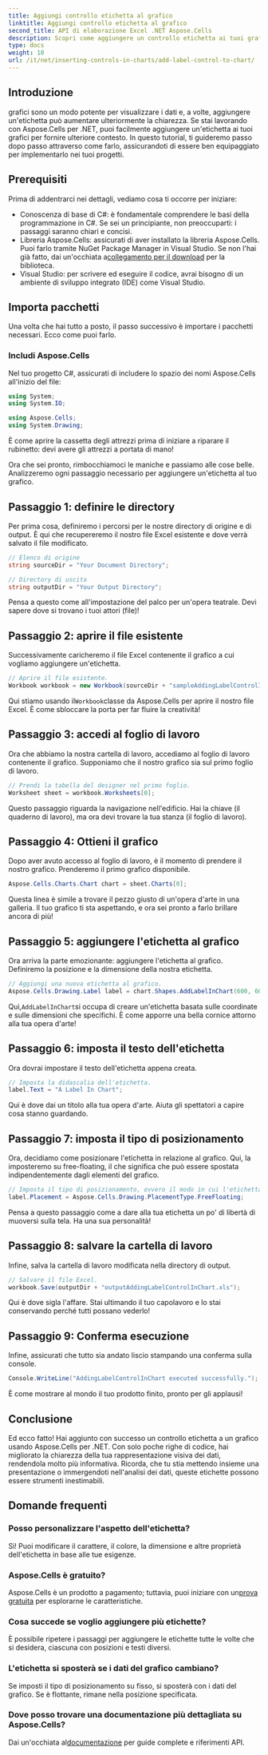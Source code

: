 ```yaml
---
title: Aggiungi controllo etichetta al grafico
linktitle: Aggiungi controllo etichetta al grafico
second_title: API di elaborazione Excel .NET Aspose.Cells
description: Scopri come aggiungere un controllo etichetta ai tuoi grafici in Aspose.Cells per .NET con questa guida passo passo. Migliora la visualizzazione dei tuoi dati.
type: docs
weight: 10
url: /it/net/inserting-controls-in-charts/add-label-control-to-chart/
---
```

## Introduzione

grafici sono un modo potente per visualizzare i dati e, a volte, aggiungere un'etichetta può aumentare ulteriormente la chiarezza. Se stai lavorando con Aspose.Cells per .NET, puoi facilmente aggiungere un'etichetta ai tuoi grafici per fornire ulteriore contesto. In questo tutorial, ti guideremo passo dopo passo attraverso come farlo, assicurandoti di essere ben equipaggiato per implementarlo nei tuoi progetti.

## Prerequisiti

Prima di addentrarci nei dettagli, vediamo cosa ti occorre per iniziare:

- Conoscenza di base di C#: è fondamentale comprendere le basi della programmazione in C#. Se sei un principiante, non preoccuparti: i passaggi saranno chiari e concisi.
-  Libreria Aspose.Cells: assicurati di aver installato la libreria Aspose.Cells. Puoi farlo tramite NuGet Package Manager in Visual Studio. Se non l'hai già fatto, dai un'occhiata a[collegamento per il download](https://releases.aspose.com/cells/net/) per la biblioteca.
- Visual Studio: per scrivere ed eseguire il codice, avrai bisogno di un ambiente di sviluppo integrato (IDE) come Visual Studio.

## Importa pacchetti

Una volta che hai tutto a posto, il passo successivo è importare i pacchetti necessari. Ecco come puoi farlo.

### Includi Aspose.Cells

Nel tuo progetto C#, assicurati di includere lo spazio dei nomi Aspose.Cells all'inizio del file:

```csharp
using System;
using System.IO;

using Aspose.Cells;
using System.Drawing;
```

È come aprire la cassetta degli attrezzi prima di iniziare a riparare il rubinetto: devi avere gli attrezzi a portata di mano!

Ora che sei pronto, rimbocchiamoci le maniche e passiamo alle cose belle. Analizzeremo ogni passaggio necessario per aggiungere un'etichetta al tuo grafico.

## Passaggio 1: definire le directory

Per prima cosa, definiremo i percorsi per le nostre directory di origine e di output. È qui che recupereremo il nostro file Excel esistente e dove verrà salvato il file modificato.

```csharp
// Elenco di origine
string sourceDir = "Your Document Directory";

// Directory di uscita
string outputDir = "Your Output Directory";
```

Pensa a questo come all'impostazione del palco per un'opera teatrale. Devi sapere dove si trovano i tuoi attori (file)!

## Passaggio 2: aprire il file esistente

Successivamente caricheremo il file Excel contenente il grafico a cui vogliamo aggiungere un'etichetta. 

```csharp
// Aprire il file esistente.
Workbook workbook = new Workbook(sourceDir + "sampleAddingLabelControlInChart.xls");
```

 Qui stiamo usando il`Workbook`classe da Aspose.Cells per aprire il nostro file Excel. È come sbloccare la porta per far fluire la creatività!

## Passaggio 3: accedi al foglio di lavoro

Ora che abbiamo la nostra cartella di lavoro, accediamo al foglio di lavoro contenente il grafico. Supponiamo che il nostro grafico sia sul primo foglio di lavoro.

```csharp
// Prendi la tabella del designer nel primo foglio.
Worksheet sheet = workbook.Worksheets[0];
```

Questo passaggio riguarda la navigazione nell'edificio. Hai la chiave (il quaderno di lavoro), ma ora devi trovare la tua stanza (il foglio di lavoro).

## Passaggio 4: Ottieni il grafico

Dopo aver avuto accesso al foglio di lavoro, è il momento di prendere il nostro grafico. Prenderemo il primo grafico disponibile.

```csharp
Aspose.Cells.Charts.Chart chart = sheet.Charts[0];
```

Questa linea è simile a trovare il pezzo giusto di un'opera d'arte in una galleria. Il tuo grafico ti sta aspettando, e ora sei pronto a farlo brillare ancora di più!

## Passaggio 5: aggiungere l'etichetta al grafico

Ora arriva la parte emozionante: aggiungere l'etichetta al grafico. Definiremo la posizione e la dimensione della nostra etichetta.

```csharp
// Aggiungi una nuova etichetta al grafico.
Aspose.Cells.Drawing.Label label = chart.Shapes.AddLabelInChart(600, 600, 350, 900);
```

 Qui,`AddLabelInChart`si occupa di creare un'etichetta basata sulle coordinate e sulle dimensioni che specifichi. È come apporre una bella cornice attorno alla tua opera d'arte!

## Passaggio 6: imposta il testo dell'etichetta

Ora dovrai impostare il testo dell'etichetta appena creata. 

```csharp
// Imposta la didascalia dell'etichetta.
label.Text = "A Label In Chart";
```

Qui è dove dai un titolo alla tua opera d'arte. Aiuta gli spettatori a capire cosa stanno guardando.

## Passaggio 7: imposta il tipo di posizionamento

Ora, decidiamo come posizionare l'etichetta in relazione al grafico. Qui, la imposteremo su free-floating, il che significa che può essere spostata indipendentemente dagli elementi del grafico.

```csharp
// Imposta il tipo di posizionamento, ovvero il modo in cui l'etichetta viene allegata alle celle.
label.Placement = Aspose.Cells.Drawing.PlacementType.FreeFloating; 
```

Pensa a questo passaggio come a dare alla tua etichetta un po' di libertà di muoversi sulla tela. Ha una sua personalità!

## Passaggio 8: salvare la cartella di lavoro

Infine, salva la cartella di lavoro modificata nella directory di output. 

```csharp
// Salvare il file Excel.
workbook.Save(outputDir + "outputAddingLabelControlInChart.xls");
```

Qui è dove sigla l'affare. Stai ultimando il tuo capolavoro e lo stai conservando perché tutti possano vederlo!

## Passaggio 9: Conferma esecuzione

Infine, assicurati che tutto sia andato liscio stampando una conferma sulla console.

```csharp
Console.WriteLine("AddingLabelControlInChart executed successfully.");
```

È come mostrare al mondo il tuo prodotto finito, pronto per gli applausi!

## Conclusione

Ed ecco fatto! Hai aggiunto con successo un controllo etichetta a un grafico usando Aspose.Cells per .NET. Con solo poche righe di codice, hai migliorato la chiarezza della tua rappresentazione visiva dei dati, rendendola molto più informativa. Ricorda, che tu stia mettendo insieme una presentazione o immergendoti nell'analisi dei dati, queste etichette possono essere strumenti inestimabili.

## Domande frequenti

### Posso personalizzare l'aspetto dell'etichetta?
Sì! Puoi modificare il carattere, il colore, la dimensione e altre proprietà dell'etichetta in base alle tue esigenze.

### Aspose.Cells è gratuito?
 Aspose.Cells è un prodotto a pagamento; tuttavia, puoi iniziare con un[prova gratuita](https://releases.aspose.com/) per esplorarne le caratteristiche.

### Cosa succede se voglio aggiungere più etichette?
È possibile ripetere i passaggi per aggiungere le etichette tutte le volte che si desidera, ciascuna con posizioni e testi diversi.

### L'etichetta si sposterà se i dati del grafico cambiano?
Se imposti il tipo di posizionamento su fisso, si sposterà con i dati del grafico. Se è flottante, rimane nella posizione specificata.

### Dove posso trovare una documentazione più dettagliata su Aspose.Cells?
 Dai un'occhiata al[documentazione](https://reference.aspose.com/cells/net/) per guide complete e riferimenti API.